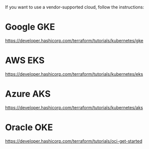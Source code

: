 If you want to use a vendor-supported cloud, follow the instructions:

# Google GKE
https://developer.hashicorp.com/terraform/tutorials/kubernetes/gke

# AWS EKS
https://developer.hashicorp.com/terraform/tutorials/kubernetes/eks

# Azure AKS
https://developer.hashicorp.com/terraform/tutorials/kubernetes/aks

# Oracle OKE
https://developer.hashicorp.com/terraform/tutorials/oci-get-started